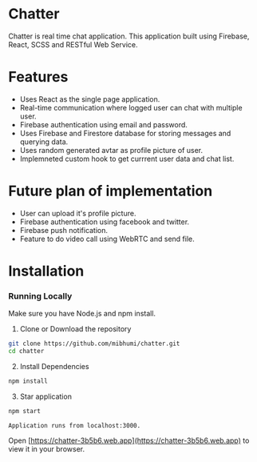 # Chatter
Chatter is real time chat application. This application built using Firebase, React, SCSS and RESTful Web Service.

# Features
  - Uses React as the single page application.
  - Real-time communication where logged user can chat with multiple user.
  - Firebase authentication using email and password.
  - Uses Firebase and Firestore database for storing messages and querying data.
  - Uses random generated avtar as profile picture of user.
  - Implemneted custom hook to get currrent user data and chat list.

# Future plan of implementation
  - User can upload it's profile picture.
  - Firebase authentication using facebook and twitter.
  - Firebase push notification.
  - Feature to do video call using WebRTC and send file.
   
# Installation

### Running Locally

Make sure you have Node.js and npm install.

1. Clone or Download the repository  
```bash
git clone https://github.com/mibhumi/chatter.git
cd chatter
```
   
2. Install Dependencies
```bash
npm install
```

3. Star application
```bash
npm start
```
 
    Application runs from localhost:3000.
      
Open [https://chatter-3b5b6.web.app](https://chatter-3b5b6.web.app) to view it in your browser.
  
  


